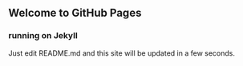 ## Welcome to GitHub Pages 

### running on Jekyll

Just edit README.md and this site will be updated in a few seconds.
